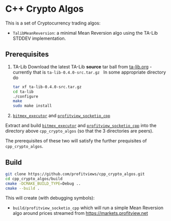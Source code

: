 # C++ Crypto Algos

This is a set of Cryptocurrency trading algos:
* `TalibMeanReversion`: a minimal Mean Reversion algo using the TA-Lib STDDEV implementation.

## Prerequisites

1. TA-Lib
   Download the latest TA-Lib **source** tar ball from [ta-lib.org](https://www.ta-lib.org/hdr_dw.html) - currently that is `ta-lib-0.4.0-src.tar.gz`
   
   In some appropriate directory do
   
   ```bash
   tar xf ta-lib-0.4.0-src.tar.gz
   cd ta-lib
   ./configure
   make
   sudo make install
   ```
2. [`bitmex_executor`](https://github.com/profitviews/bitmex_executor) and [`profitview_socketio_cpp`](https://github.com/profitviews/profitview_socketio_cpp)

Extract and build [`bitmex_executor`](https://github.com/profitviews/bitmex_executor) and [`profitview_socketio_cpp`](https://github.com/profitviews/profitview_socketio_cpp) into the directory above `cpp_crypto_algos` (so that the 3 directories are peers).

The prerequisites of these two will satisfy the further prequisites of `cpp_crypto_algos`.

## Build

```bash
git clone https://github.com/profitviews/cpp_crypto_algos.git
cd cpp_crypto_algos/build
cmake -DCMAKE_BUILD_TYPE=Debug ..
cmake --build .
```

This will create (with debugging symbols):

* `build/profitview_socketio_cpp` which will run a simple Mean Reversion algo around prices streamed from https://markets.profitview.net

